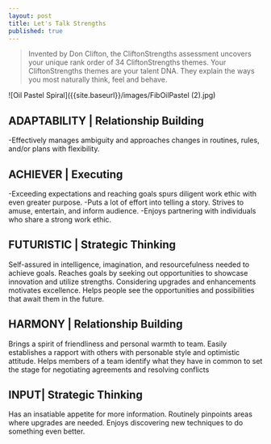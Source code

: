 ```yaml
---
layout: post
title: Let's Talk Strengths
published: true
---
```

> Invented by Don Clifton, the CliftonStrengths assessment uncovers your unique rank order of 34 CliftonStrengths themes. Your CliftonStrengths themes are your talent DNA. They explain the ways you most naturally think, feel and behave.

![Oil Pastel Spiral]({{site.baseurl}}/images/FibOilPastel (2).jpg)

## ADAPTABILITY | Relationship Building
-Effectively manages ambiguity and approaches changes in routines, rules, and/or plans with flexibility.

## ACHIEVER | Executing
-Exceeding expectations and reaching goals spurs diligent work ethic with even greater purpose.
-Puts a lot of effort into telling a story. Strives to amuse, entertain, and inform audience. 
-Enjoys partnering with individuals who share a strong work ethic. 

## FUTURISTIC | Strategic Thinking
Self-assured in intelligence, imagination, and resourcefulness needed to achieve goals.
Reaches goals by seeking out opportunities to showcase innovation and utilize strengths. 
Considering upgrades and enhancements motivates excellence. 
Helps people see the opportunities and possibilities that await them in the future.

## HARMONY | Relationship Building
Brings a spirit of friendliness and personal warmth to team.
Easily establishes a rapport with others with personable style and optimistic attitude. 
Helps members of a team identify what they have in common to set the stage for negotiating agreements and resolving conflicts
	
## INPUT| Strategic Thinking
Has an insatiable appetite for more information.
Routinely pinpoints areas where upgrades are needed.
Enjoys discovering new techniques to do something even better. 
